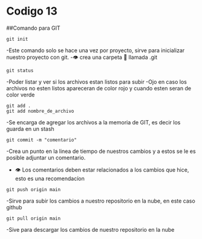 # Codigo 13

##Comando para GIT

```
git init
```

-Este comando solo se hace una vez por proyecto, sirve para inicializar nuestro proyecto con git.
-:eye: crea una carpeta  :file_folder: llamada 
.git

```
git status
```

-Poder listar y ver si los archivos estan listos para subir
-Ojo en caso los archivos no esten listos apareceran de color rojo y cuando esten seran de color verde

```
git add .
git add nombre_de_archivo
```

-Se encarga de agregar los archivos a la memoria de GIT, es decir los guarda en un stash

```
git commit -m "comentario"
```

-Crea un punto en la linea de tiempo de nuestros cambios y a estos se le es posible adjuntar un comentario.

- :eye: Los comentarios deben estar relacionados a los cambios que hice, esto es una recomendacíon

```
git push origin main
```

-Sirve para subir los cambios a nuestro repositorio en la nube, en este caso github

```
git pull origin main
```

-Sive para descargar los cambios de nuestro repositorio en la nube
